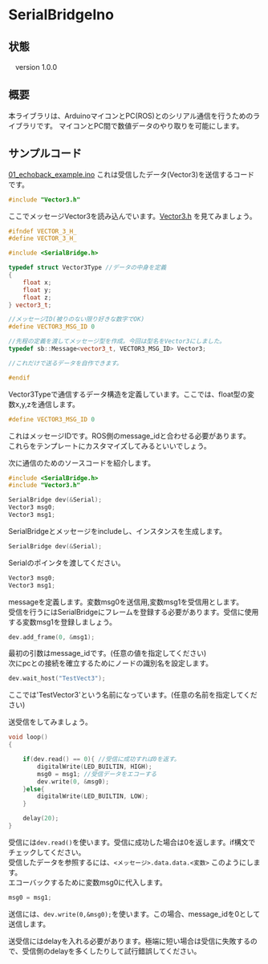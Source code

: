 # SerialBridgeIno

## 状態

　version 1.0.0 

## 概要

 本ライブラリは、ArduinoマイコンとPC(ROS)とのシリアル通信を行うためのライブラリです。
 マイコンとPC間で数値データのやり取りを可能にします。
  
##  サンプルコード
[01_echoback_example.ino](example/01_echoback_example/01_echoback_example.ino) これは受信したデータ(Vector3)を送信するコードです。  
```c++
#include "Vector3.h"
```  
ここでメッセージVector3を読み込んでいます。[Vector3.h](example/01_echoback_example/Vector3.h) を見てみましょう。  
```c++
#ifndef VECTOR_3_H_
#define VECTOR_3_H_

#include <SerialBridge.h>

typedef struct Vector3Type //データの中身を定義
{
    float x;
    float y;
    float z;
} vector3_t;

//メッセージID(被りのない限り好きな数字でOK)
#define VECTOR3_MSG_ID 0

//先程の定義を渡してメッセージ型を作成。今回は型名をVector3にしました。
typedef sb::Message<vector3_t, VECTOR3_MSG_ID> Vector3;

//これだけで送るデータを自作できます。

#endif
```  
Vector3Typeで通信するデータ構造を定義しています。ここでは、float型の変数x,y,zを通信します。  
```c++
#define VECTOR3_MSG_ID 0
```  
これはメッセージIDです。ROS側のmessage_idと合わせる必要があります。  
これらをテンプレートにカスタマイズしてみるといいでしょう。  
  
次に通信のためのソースコードを紹介します。  
```c++
#include <SerialBridge.h>
#include "Vector3.h"

SerialBridge dev(&Serial);
Vector3 msg0;
Vector3 msg1;
```
SerialBridgeとメッセージをincludeし、インスタンスを生成します。  
```c++
SerialBridge dev(&Serial);
```  
Serialのポインタを渡してください。  
```c++
Vector3 msg0;
Vector3 msg1;
```  
messageを定義します。変数msg0を送信用,変数msg1を受信用とします。  
受信を行うにはSerialBridgeにフレームを登録する必要があります。受信に使用する変数msg1を登録しましょう。  
```c++
dev.add_frame(0, &msg1);
```
最初の引数はmessage_idです。(任意の値を指定してください)  
次にpcとの接続を確立するためにノードの識別名を設定します。  
```c++
dev.wait_host("TestVect3");
```
ここでは'TestVector3'という名前になっています。(任意の名前を指定してください)  
  
送受信をしてみましょう。
```c++
void loop()
{

    if(dev.read() == 0){ //受信に成功すれば0を返す。
        digitalWrite(LED_BUILTIN, HIGH);
        msg0 = msg1; //受信データをエコーする
        dev.write(0, &msg0);
    }else{
        digitalWrite(LED_BUILTIN, LOW);
    }

    delay(20);
}
```  
受信には```dev.read()```を使います。受信に成功した場合は0を返します。if構文でチェックしてください。  
受信したデータを参照するには、```<メッセージ>.data.data.<変数>``` このようにします。  
エコーバックするために変数msg0に代入します。  
```c++
msg0 = msg1;
```  
送信には、```dev.write(0,&msg0);```を使います。この場合、message_idを0として送信します。  
  
送受信にはdelayを入れる必要があります。極端に短い場合は受信に失敗するので、受信側のdelayを多くしたりして試行錯誤してください。  
